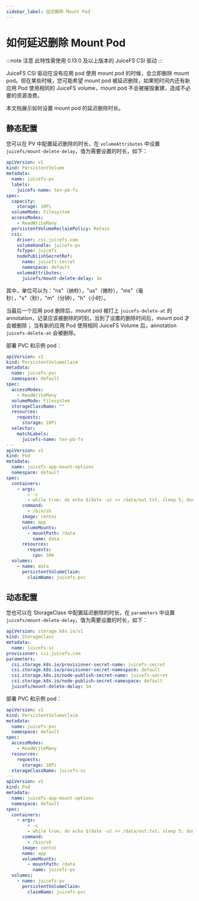 ```yaml
---
sidebar_label: 延迟删除 Mount Pod
---
```


# 如何延迟删除 Mount Pod

:::note 注意
此特性需使用 0.13.0 及以上版本的 JuiceFS CSI 驱动
:::

JuiceFS CSI 驱动在没有应用 pod 使用 mount pod 的时候，会立即删除 mount pod。但在某些时候，您可能希望 mount pod 被延迟删除，如果短时间内还有新应用 Pod 使用相同的 JuiceFS
volume，mount pod 不会被摧毁重建，造成不必要的资源浪费。

本文档展示如何设置 mount pod 的延迟删除时长。

## 静态配置

您可以在 PV 中配置延迟删除的时长，在 `volumeAttributes` 中设置 `juicefs/mount-delete-delay`，值为需要设置的时长，如下：

```yaml {22}
apiVersion: v1
kind: PersistentVolume
metadata:
  name: juicefs-pv
  labels:
    juicefs-name: ten-pb-fs
spec:
  capacity:
    storage: 10Pi
  volumeMode: Filesystem
  accessModes:
    - ReadWriteMany
  persistentVolumeReclaimPolicy: Retain
  csi:
    driver: csi.juicefs.com
    volumeHandle: juicefs-pv
    fsType: juicefs
    nodePublishSecretRef:
      name: juicefs-secret
      namespace: default
    volumeAttributes:
      juicefs/mount-delete-delay: 1m
```

其中，单位可以为："ns"（纳秒），"us"（微秒），"ms"（毫秒），"s"（秒），"m"（分钟），"h"（小时）。

当最后一个应用 pod 删除后，mount pod 被打上 `juicefs-delete-at` 的 annotation，记录应该被删除的时刻，当到了设置的删除时间后，mount pod 才会被删除；
当有新的应用 Pod 使用相同 JuiceFS Volume 后，annotation `juicefs-delete-at` 会被删除。

部署 PVC 和示例 pod：

```yaml
apiVersion: v1
kind: PersistentVolumeClaim
metadata:
  name: juicefs-pvc
  namespace: default
spec:
  accessModes:
    - ReadWriteMany
  volumeMode: Filesystem
  storageClassName: ""
  resources:
    requests:
      storage: 10Pi
  selector:
    matchLabels:
      juicefs-name: ten-pb-fs
---
apiVersion: v1
kind: Pod
metadata:
  name: juicefs-app-mount-options
  namespace: default
spec:
  containers:
    - args:
        - -c
        - while true; do echo $(date -u) >> /data/out.txt; sleep 5; done
      command:
        - /bin/sh
      image: centos
      name: app
      volumeMounts:
        - mountPath: /data
          name: data
      resources:
        requests:
          cpu: 10m
  volumes:
    - name: data
      persistentVolumeClaim:
        claimName: juicefs-pvc
```

## 动态配置

您也可以在 StorageClass 中配置延迟删除的时长，在 `parameters` 中设置 `juicefs/mount-delete-delay`，值为需要设置的时长，如下：

```yaml {11}
apiVersion: storage.k8s.io/v1
kind: StorageClass
metadata:
  name: juicefs-sc
provisioner: csi.juicefs.com
parameters:
  csi.storage.k8s.io/provisioner-secret-name: juicefs-secret
  csi.storage.k8s.io/provisioner-secret-namespace: default
  csi.storage.k8s.io/node-publish-secret-name: juicefs-secret
  csi.storage.k8s.io/node-publish-secret-namespace: default
  juicefs/mount-delete-delay: 1m
```

部署 PVC 和示例 pod：

```yaml
apiVersion: v1
kind: PersistentVolumeClaim
metadata:
  name: juicefs-pvc
  namespace: default
spec:
  accessModes:
    - ReadWriteMany
  resources:
    requests:
      storage: 10Pi
  storageClassName: juicefs-sc
---
apiVersion: v1
kind: Pod
metadata:
  name: juicefs-app-mount-options
  namespace: default
spec:
  containers:
    - args:
        - -c
        - while true; do echo $(date -u) >> /data/out.txt; sleep 5; done
      command:
        - /bin/sh
      image: centos
      name: app
      volumeMounts:
        - mountPath: /data
          name: juicefs-pv
  volumes:
    - name: juicefs-pv
      persistentVolumeClaim:
        claimName: juicefs-pvc
```

